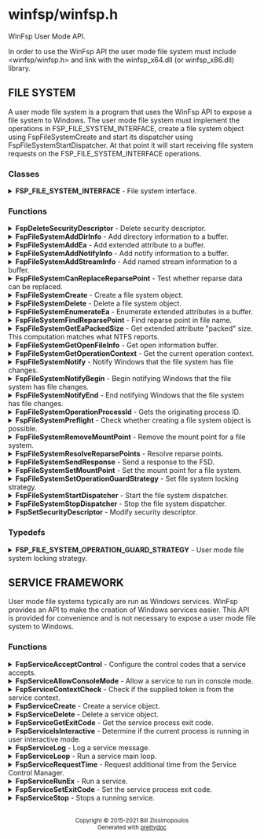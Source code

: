# winfsp/winfsp.h

WinFsp User Mode API.

In order to use the WinFsp API the user mode file system must include <winfsp/winfsp.h>
and link with the winfsp\_x64.dll (or winfsp\_x86.dll) library.

## FILE SYSTEM

A user mode file system is a program that uses the WinFsp API to expose a file system to
Windows. The user mode file system must implement the operations in FSP\_FILE\_SYSTEM\_INTERFACE,
create a file system object using FspFileSystemCreate and start its dispatcher using
FspFileSystemStartDispatcher. At that point it will start receiving file system requests on the
FSP\_FILE\_SYSTEM\_INTERFACE operations.

### Classes

<details>
<summary>
<b>FSP_FILE_SYSTEM_INTERFACE</b> - File system interface.
</summary>
<blockquote>
<br/>

**Discussion**

The operations in this interface must be implemented by the user mode
file system. Not all operations need be implemented. For example,
a user mode file system that does not wish to support reparse points,
need not implement the reparse point operations.

Most of the operations accept a FileContext parameter. This parameter
has different meanings depending on the value of the FSP\_FSCTL\_VOLUME\_PARAMS
flags UmFileContextIsUserContext2 and UmFileContextIsFullContext.

There are three cases to consider:

- When both of these flags are unset (default), the FileContext parameter
represents the file node. The file node is a void pointer (or an integer
that can fit in a pointer) that is used to uniquely identify an open file.
Opening the same file name should always yield the same file node value
for as long as the file with that name remains open anywhere in the system.


- When the UmFileContextIsUserContext2 is set, the FileContext parameter
represents the file descriptor. The file descriptor is a void pointer (or
an integer that can fit in a pointer) that is used to identify an open
instance of a file. Opening the same file name may yield a different file
descriptor.


- When the UmFileContextIsFullContext is set, the FileContext parameter
is a pointer to a FSP\_FSCTL\_TRANSACT\_FULL\_CONTEXT. This allows a user mode
file system to access the low-level UserContext and UserContext2 values.
The UserContext is used to store the file node and the UserContext2 is
used to store the file descriptor for an open file.

#### Member Functions

<details>
<summary>
<b>CanDelete</b> - Determine whether a file or directory can be deleted.
</summary>
<blockquote>
<br/>

```c
NTSTATUS ( *CanDelete)(
    FSP_FILE_SYSTEM *FileSystem, 
    PVOID FileContext,
    PWSTR FileName);  
```

**Parameters**

- _FileSystem_ \- The file system on which this request is posted.
- _FileContext_ \- The file context of the file or directory to test for deletion.
- _FileName_ \- The name of the file or directory to test for deletion.

**Return Value**

STATUS\_SUCCESS or error code.

**Discussion**

This function tests whether a file or directory can be safely deleted. This function does
not need to perform access checks, but may performs tasks such as check for empty
directories, etc.

This function should **NEVER** delete the file or directory in question. Deletion should
happen during Cleanup with the FspCleanupDelete flag set.

This function gets called when Win32 API's such as DeleteFile or RemoveDirectory are used.
It does not get called when a file or directory is opened with FILE\_DELETE\_ON\_CLOSE.

NOTE: If both CanDelete and SetDelete are defined, SetDelete takes precedence. However
most file systems need only implement the CanDelete operation.

**See Also**

- Cleanup
- SetDelete


</blockquote>
</details>

<details>
<summary>
<b>Cleanup</b> - Cleanup a file.
</summary>
<blockquote>
<br/>

```c
VOID ( *Cleanup)(
    FSP_FILE_SYSTEM *FileSystem, 
    PVOID FileContext,
    PWSTR FileName,
    ULONG Flags);  
```

**Parameters**

- _FileSystem_ \- The file system on which this request is posted.
- _FileContext_ \- The file context of the file or directory to cleanup.
- _FileName_ \- The name of the file or directory to cleanup. Sent only when a Delete is requested.
- _Flags_ \- These flags determine whether the file was modified and whether to delete the file.

**Discussion**

When CreateFile is used to open or create a file the kernel creates a kernel mode file
object (type FILE\_OBJECT) and a handle for it, which it returns to user-mode. The handle may
be duplicated (using DuplicateHandle), but all duplicate handles always refer to the same
file object. When all handles for a particular file object get closed (using CloseHandle)
the system sends a Cleanup request to the file system.

There will be a Cleanup operation for every Create or Open operation posted to the user mode
file system. However the Cleanup operation is **not** the final close operation on a file.
The file system must be ready to receive additional operations until close time. This is true
even when the file is being deleted!

The Flags parameter contains information about the cleanup operation:

- FspCleanupDelete -
An important function of the Cleanup operation is to complete a delete operation. Deleting
a file or directory in Windows is a three-stage process where the file is first opened, then
tested to see if the delete can proceed and if the answer is positive the file is then
deleted during Cleanup.

When this flag is set, this is the last outstanding cleanup for this particular file node.


- FspCleanupSetAllocationSize -
The NTFS and FAT file systems reset a file's allocation size when they receive the last
outstanding cleanup for a particular file node. User mode file systems that implement
allocation size and wish to duplicate the NTFS and FAT behavior can use this flag.


- FspCleanupSetArchiveBit -
File systems that support the archive bit should set the file node's archive bit when this
flag is set.


- FspCleanupSetLastAccessTime, FspCleanupSetLastWriteTime, FspCleanupSetChangeTime - File
systems should set the corresponding file time when each one of these flags is set. Note that
updating the last access time is expensive and a file system may choose to not implement it.



There is no way to report failure of this operation. This is a Windows limitation.

As an optimization a file system may specify the FSP\_FSCTL\_VOLUME\_PARAMS ::
PostCleanupWhenModifiedOnly flag. In this case the FSD will only post Cleanup requests when
the file was modified/deleted.

**See Also**

- Close
- CanDelete
- SetDelete


</blockquote>
</details>

<details>
<summary>
<b>Close</b> - Close a file.
</summary>
<blockquote>
<br/>

```c
VOID ( *Close)(
    FSP_FILE_SYSTEM *FileSystem, 
    PVOID FileContext);  
```

**Parameters**

- _FileSystem_ \- The file system on which this request is posted.
- _FileContext_ \- The file context of the file or directory to be closed.


</blockquote>
</details>

<details>
<summary>
<b>Control</b> - Process control code.
</summary>
<blockquote>
<br/>

```c
NTSTATUS ( *Control)(
    FSP_FILE_SYSTEM *FileSystem, 
    PVOID FileContext,
    UINT32 ControlCode, 
    PVOID InputBuffer,
    ULONG InputBufferLength, 
    PVOID OutputBuffer,
    ULONG OutputBufferLength,
    PULONG PBytesTransferred);  
```

**Parameters**

- _FileSystem_ \- The file system on which this request is posted.
- _FileContext_ \- The file context of the file or directory to be controled.
- _ControlCode_ \- The control code for the operation. This code must have a DeviceType with bit
0x8000 set and must have a TransferType of METHOD\_BUFFERED.
- _InputBuffer_ \- Pointer to a buffer that contains the input data.
- _InputBufferLength_ \- Input data length.
- _OutputBuffer_ \- Pointer to a buffer that will receive the output data.
- _OutputBufferLength_ \- Output data length.
- _PBytesTransferred_ \- [out]
Pointer to a memory location that will receive the actual number of bytes transferred.

**Return Value**

STATUS\_SUCCESS or error code.

**Discussion**

This function is called when a program uses the DeviceIoControl API.


</blockquote>
</details>

<details>
<summary>
<b>Create</b> - Create new file or directory.
</summary>
<blockquote>
<br/>

```c
NTSTATUS ( *Create)(
    FSP_FILE_SYSTEM *FileSystem, 
    PWSTR FileName,
    UINT32 CreateOptions,
    UINT32 GrantedAccess, 
    UINT32 FileAttributes,
    PSECURITY_DESCRIPTOR SecurityDescriptor,
    UINT64 AllocationSize, 
    PVOID *PFileContext,
    FSP_FSCTL_FILE_INFO *FileInfo);  
```

**Parameters**

- _FileSystem_ \- The file system on which this request is posted.
- _FileName_ \- The name of the file or directory to be created.
- _CreateOptions_ \- Create options for this request. This parameter has the same meaning as the
CreateOptions parameter of the NtCreateFile API. User mode file systems should typically
only be concerned with the flag FILE\_DIRECTORY\_FILE, which is an instruction to create a
directory rather than a file. Some file systems may also want to pay attention to the
FILE\_NO\_INTERMEDIATE\_BUFFERING and FILE\_WRITE\_THROUGH flags, although these are
typically handled by the FSD component.
- _GrantedAccess_ \- Determines the specific access rights that have been granted for this request. Upon
receiving this call all access checks have been performed and the user mode file system
need not perform any additional checks. However this parameter may be useful to a user
mode file system; for example the WinFsp-FUSE layer uses this parameter to determine
which flags to use in its POSIX open() call.
- _FileAttributes_ \- File attributes to apply to the newly created file or directory.
- _SecurityDescriptor_ \- Security descriptor to apply to the newly created file or directory. This security
descriptor will always be in self-relative format. Its length can be retrieved using the
Windows GetSecurityDescriptorLength API. Will be NULL for named streams.
- _AllocationSize_ \- Allocation size for the newly created file.
- _PFileContext_ \- [out]
Pointer that will receive the file context on successful return from this call.
- _FileInfo_ \- [out]
Pointer to a structure that will receive the file information on successful return
from this call. This information includes file attributes, file times, etc.

**Return Value**

STATUS\_SUCCESS or error code.


</blockquote>
</details>

<details>
<summary>
<b>CreateEx</b> - Create new file or directory.
</summary>
<blockquote>
<br/>

```c
NTSTATUS ( *CreateEx)(
    FSP_FILE_SYSTEM *FileSystem, 
    PWSTR FileName,
    UINT32 CreateOptions,
    UINT32 GrantedAccess, 
    UINT32 FileAttributes,
    PSECURITY_DESCRIPTOR SecurityDescriptor,
    UINT64 AllocationSize, 
    PVOID ExtraBuffer,
    ULONG ExtraLength,
    BOOLEAN ExtraBufferIsReparsePoint, 
    PVOID *PFileContext,
    FSP_FSCTL_FILE_INFO *FileInfo);  
```

**Parameters**

- _FileSystem_ \- The file system on which this request is posted.
- _FileName_ \- The name of the file or directory to be created.
- _CreateOptions_ \- Create options for this request. This parameter has the same meaning as the
CreateOptions parameter of the NtCreateFile API. User mode file systems should typically
only be concerned with the flag FILE\_DIRECTORY\_FILE, which is an instruction to create a
directory rather than a file. Some file systems may also want to pay attention to the
FILE\_NO\_INTERMEDIATE\_BUFFERING and FILE\_WRITE\_THROUGH flags, although these are
typically handled by the FSD component.
- _GrantedAccess_ \- Determines the specific access rights that have been granted for this request. Upon
receiving this call all access checks have been performed and the user mode file system
need not perform any additional checks. However this parameter may be useful to a user
mode file system; for example the WinFsp-FUSE layer uses this parameter to determine
which flags to use in its POSIX open() call.
- _FileAttributes_ \- File attributes to apply to the newly created file or directory.
- _SecurityDescriptor_ \- Security descriptor to apply to the newly created file or directory. This security
descriptor will always be in self-relative format. Its length can be retrieved using the
Windows GetSecurityDescriptorLength API. Will be NULL for named streams.
- _AllocationSize_ \- Allocation size for the newly created file.
- _ExtraBuffer_ \- Extended attributes or reparse point buffer.
- _ExtraLength_ \- Extended attributes or reparse point buffer length.
- _ExtraBufferIsReparsePoint_ \- FALSE: extra buffer is extended attributes; TRUE: extra buffer is reparse point.
- _PFileContext_ \- [out]
Pointer that will receive the file context on successful return from this call.
- _FileInfo_ \- [out]
Pointer to a structure that will receive the file information on successful return
from this call. This information includes file attributes, file times, etc.

**Return Value**

STATUS\_SUCCESS or error code.

**Discussion**

This function works like Create, except that it also accepts an extra buffer that
may contain extended attributes or a reparse point.

NOTE: If both Create and CreateEx are defined, CreateEx takes precedence.


</blockquote>
</details>

<details>
<summary>
<b>DeleteReparsePoint</b> - Delete reparse point.
</summary>
<blockquote>
<br/>

```c
NTSTATUS ( *DeleteReparsePoint)(
    FSP_FILE_SYSTEM *FileSystem, 
    PVOID FileContext, 
    PWSTR FileName,
    PVOID Buffer,
    SIZE_T Size);  
```

**Parameters**

- _FileSystem_ \- The file system on which this request is posted.
- _FileContext_ \- The file context of the reparse point.
- _FileName_ \- The file name of the reparse point.
- _Buffer_ \- Pointer to a buffer that contains the data for this operation.
- _Size_ \- Size of data to write.

**Return Value**

STATUS\_SUCCESS or error code.


</blockquote>
</details>

<details>
<summary>
<b>Flush</b> - Flush a file or volume.
</summary>
<blockquote>
<br/>

```c
NTSTATUS ( *Flush)(
    FSP_FILE_SYSTEM *FileSystem, 
    PVOID FileContext, 
    FSP_FSCTL_FILE_INFO *FileInfo);  
```

**Parameters**

- _FileSystem_ \- The file system on which this request is posted.
- _FileContext_ \- The file context of the file to be flushed. When NULL the whole volume is being flushed.
- _FileInfo_ \- [out]
Pointer to a structure that will receive the file information on successful return
from this call. This information includes file attributes, file times, etc. Used when
flushing file (not volume).

**Return Value**

STATUS\_SUCCESS or error code.

**Discussion**

Note that the FSD will also flush all file/volume caches prior to invoking this operation.


</blockquote>
</details>

<details>
<summary>
<b>GetDirInfoByName</b> - Get directory information for a single file or directory within a parent directory.
</summary>
<blockquote>
<br/>

```c
NTSTATUS ( *GetDirInfoByName)(
    FSP_FILE_SYSTEM *FileSystem, 
    PVOID FileContext,
    PWSTR FileName, 
    FSP_FSCTL_DIR_INFO *DirInfo);  
```

**Parameters**

- _FileSystem_ \- The file system on which this request is posted.
- _FileContext_ \- The file context of the parent directory.
- _FileName_ \- The name of the file or directory to get information for. This name is relative
to the parent directory and is a single path component.
- _DirInfo_ \- [out]
Pointer to a structure that will receive the directory information on successful
return from this call. This information includes the file name, but also file
attributes, file times, etc.

**Return Value**

STATUS\_SUCCESS or error code.


</blockquote>
</details>

<details>
<summary>
<b>GetEa</b> - Get extended attributes.
</summary>
<blockquote>
<br/>

```c
NTSTATUS ( *GetEa)(
    FSP_FILE_SYSTEM *FileSystem, 
    PVOID FileContext, 
    PFILE_FULL_EA_INFORMATION Ea,
    ULONG EaLength,
    PULONG PBytesTransferred);  
```

**Parameters**

- _FileSystem_ \- The file system on which this request is posted.
- _FileContext_ \- The file context of the file to get extended attributes for.
- _Ea_ \- Extended attributes buffer.
- _EaLength_ \- Extended attributes buffer length.
- _PBytesTransferred_ \- [out]
Pointer to a memory location that will receive the actual number of bytes transferred.

**Return Value**

STATUS\_SUCCESS or error code.

**See Also**

- SetEa
- FspFileSystemAddEa


</blockquote>
</details>

<details>
<summary>
<b>GetFileInfo</b> - Get file or directory information.
</summary>
<blockquote>
<br/>

```c
NTSTATUS ( *GetFileInfo)(
    FSP_FILE_SYSTEM *FileSystem, 
    PVOID FileContext, 
    FSP_FSCTL_FILE_INFO *FileInfo);  
```

**Parameters**

- _FileSystem_ \- The file system on which this request is posted.
- _FileContext_ \- The file context of the file or directory to get information for.
- _FileInfo_ \- [out]
Pointer to a structure that will receive the file information on successful return
from this call. This information includes file attributes, file times, etc.

**Return Value**

STATUS\_SUCCESS or error code.


</blockquote>
</details>

<details>
<summary>
<b>GetReparsePoint</b> - Get reparse point.
</summary>
<blockquote>
<br/>

```c
NTSTATUS ( *GetReparsePoint)(
    FSP_FILE_SYSTEM *FileSystem, 
    PVOID FileContext, 
    PWSTR FileName,
    PVOID Buffer,
    PSIZE_T PSize);  
```

**Parameters**

- _FileSystem_ \- The file system on which this request is posted.
- _FileContext_ \- The file context of the reparse point.
- _FileName_ \- The file name of the reparse point.
- _Buffer_ \- Pointer to a buffer that will receive the results of this operation. If
the function returns a symbolic link path, it should not be NULL terminated.
- _PSize_ \- [in,out]
Pointer to the buffer size. On input it contains the size of the buffer.
On output it will contain the actual size of data copied.

**Return Value**

STATUS\_SUCCESS or error code.

**See Also**

- SetReparsePoint


</blockquote>
</details>

<details>
<summary>
<b>GetSecurity</b> - Get file or directory security descriptor.
</summary>
<blockquote>
<br/>

```c
NTSTATUS ( *GetSecurity)(
    FSP_FILE_SYSTEM *FileSystem, 
    PVOID FileContext, 
    PSECURITY_DESCRIPTOR SecurityDescriptor,
    SIZE_T *PSecurityDescriptorSize);  
```

**Parameters**

- _FileSystem_ \- The file system on which this request is posted.
- _FileContext_ \- The file context of the file or directory to get the security descriptor for.
- _SecurityDescriptor_ \- Pointer to a buffer that will receive the file security descriptor on successful return
from this call. May be NULL.
- _PSecurityDescriptorSize_ \- [in,out]
Pointer to the security descriptor buffer size. On input it contains the size of the
security descriptor buffer. On output it will contain the actual size of the security
descriptor copied into the security descriptor buffer. Cannot be NULL.

**Return Value**

STATUS\_SUCCESS or error code.


</blockquote>
</details>

<details>
<summary>
<b>GetSecurityByName</b> - Get file or directory attributes and security descriptor given a file name.
</summary>
<blockquote>
<br/>

```c
NTSTATUS ( *GetSecurityByName)(
    FSP_FILE_SYSTEM *FileSystem, 
    PWSTR FileName,
    PUINT32 PFileAttributes/* or ReparsePointIndex */, 
    PSECURITY_DESCRIPTOR SecurityDescriptor,
    SIZE_T *PSecurityDescriptorSize);  
```

**Parameters**

- _FileSystem_ \- The file system on which this request is posted.
- _FileName_ \- The name of the file or directory to get the attributes and security descriptor for.
- _PFileAttributes_ \- Pointer to a memory location that will receive the file attributes on successful return
from this call. May be NULL.

If this call returns STATUS\_REPARSE, the file system MAY place here the index of the
first reparse point within FileName. The file system MAY also leave this at its default
value of 0.
- _SecurityDescriptor_ \- Pointer to a buffer that will receive the file security descriptor on successful return
from this call. May be NULL.
- _PSecurityDescriptorSize_ \- [in,out]
Pointer to the security descriptor buffer size. On input it contains the size of the
security descriptor buffer. On output it will contain the actual size of the security
descriptor copied into the security descriptor buffer. May be NULL.

**Return Value**

STATUS\_SUCCESS, STATUS\_REPARSE or error code.

STATUS\_REPARSE should be returned by file systems that support reparse points when
they encounter a FileName that contains reparse points anywhere but the final path
component.


</blockquote>
</details>

<details>
<summary>
<b>GetStreamInfo</b> - Get named streams information.
</summary>
<blockquote>
<br/>

```c
NTSTATUS ( *GetStreamInfo)(
    FSP_FILE_SYSTEM *FileSystem, 
    PVOID FileContext,
    PVOID Buffer,
    ULONG Length, 
    PULONG PBytesTransferred);  
```

**Parameters**

- _FileSystem_ \- The file system on which this request is posted.
- _FileContext_ \- The file context of the file or directory to get stream information for.
- _Buffer_ \- Pointer to a buffer that will receive the stream information.
- _Length_ \- Length of buffer.
- _PBytesTransferred_ \- [out]
Pointer to a memory location that will receive the actual number of bytes stored.

**Return Value**

STATUS\_SUCCESS or error code.

**See Also**

- FspFileSystemAddStreamInfo


</blockquote>
</details>

<details>
<summary>
<b>GetVolumeInfo</b> - Get volume information.
</summary>
<blockquote>
<br/>

```c
NTSTATUS ( *GetVolumeInfo)(
    FSP_FILE_SYSTEM *FileSystem, 
    FSP_FSCTL_VOLUME_INFO *VolumeInfo);  
```

**Parameters**

- _FileSystem_ \- The file system on which this request is posted.
- _VolumeInfo_ \- [out]
Pointer to a structure that will receive the volume information on successful return
from this call.

**Return Value**

STATUS\_SUCCESS or error code.


</blockquote>
</details>

<details>
<summary>
<b>Open</b> - Open a file or directory.
</summary>
<blockquote>
<br/>

```c
NTSTATUS ( *Open)(
    FSP_FILE_SYSTEM *FileSystem, 
    PWSTR FileName,
    UINT32 CreateOptions,
    UINT32 GrantedAccess, 
    PVOID *PFileContext,
    FSP_FSCTL_FILE_INFO *FileInfo);  
```

**Parameters**

- _FileSystem_ \- The file system on which this request is posted.
- _FileName_ \- The name of the file or directory to be opened.
- _CreateOptions_ \- Create options for this request. This parameter has the same meaning as the
CreateOptions parameter of the NtCreateFile API. User mode file systems typically
do not need to do anything special with respect to this parameter. Some file systems may
also want to pay attention to the FILE\_NO\_INTERMEDIATE\_BUFFERING and FILE\_WRITE\_THROUGH
flags, although these are typically handled by the FSD component.
- _GrantedAccess_ \- Determines the specific access rights that have been granted for this request. Upon
receiving this call all access checks have been performed and the user mode file system
need not perform any additional checks. However this parameter may be useful to a user
mode file system; for example the WinFsp-FUSE layer uses this parameter to determine
which flags to use in its POSIX open() call.
- _PFileContext_ \- [out]
Pointer that will receive the file context on successful return from this call.
- _FileInfo_ \- [out]
Pointer to a structure that will receive the file information on successful return
from this call. This information includes file attributes, file times, etc.

**Return Value**

STATUS\_SUCCESS or error code.


</blockquote>
</details>

<details>
<summary>
<b>Overwrite</b> - Overwrite a file.
</summary>
<blockquote>
<br/>

```c
NTSTATUS ( *Overwrite)(
    FSP_FILE_SYSTEM *FileSystem, 
    PVOID FileContext,
    UINT32 FileAttributes,
    BOOLEAN ReplaceFileAttributes,
    UINT64 AllocationSize, 
    FSP_FSCTL_FILE_INFO *FileInfo);  
```

**Parameters**

- _FileSystem_ \- The file system on which this request is posted.
- _FileContext_ \- The file context of the file to overwrite.
- _FileAttributes_ \- File attributes to apply to the overwritten file.
- _ReplaceFileAttributes_ \- When TRUE the existing file attributes should be replaced with the new ones.
When FALSE the existing file attributes should be merged (or'ed) with the new ones.
- _AllocationSize_ \- Allocation size for the overwritten file.
- _FileInfo_ \- [out]
Pointer to a structure that will receive the file information on successful return
from this call. This information includes file attributes, file times, etc.

**Return Value**

STATUS\_SUCCESS or error code.


</blockquote>
</details>

<details>
<summary>
<b>OverwriteEx</b> - Overwrite a file.
</summary>
<blockquote>
<br/>

```c
NTSTATUS ( *OverwriteEx)(
    FSP_FILE_SYSTEM *FileSystem, 
    PVOID FileContext,
    UINT32 FileAttributes,
    BOOLEAN ReplaceFileAttributes,
    UINT64 AllocationSize, 
    PFILE_FULL_EA_INFORMATION Ea,
    ULONG EaLength, 
    FSP_FSCTL_FILE_INFO *FileInfo);  
```

**Parameters**

- _FileSystem_ \- The file system on which this request is posted.
- _FileContext_ \- The file context of the file to overwrite.
- _FileAttributes_ \- File attributes to apply to the overwritten file.
- _ReplaceFileAttributes_ \- When TRUE the existing file attributes should be replaced with the new ones.
When FALSE the existing file attributes should be merged (or'ed) with the new ones.
- _AllocationSize_ \- Allocation size for the overwritten file.
- _Ea_ \- Extended attributes buffer.
- _EaLength_ \- Extended attributes buffer length.
- _FileInfo_ \- [out]
Pointer to a structure that will receive the file information on successful return
from this call. This information includes file attributes, file times, etc.

**Return Value**

STATUS\_SUCCESS or error code.

**Discussion**

This function works like Overwrite, except that it also accepts EA (extended attributes).

NOTE: If both Overwrite and OverwriteEx are defined, OverwriteEx takes precedence.


</blockquote>
</details>

<details>
<summary>
<b>Read</b> - Read a file.
</summary>
<blockquote>
<br/>

```c
NTSTATUS ( *Read)(
    FSP_FILE_SYSTEM *FileSystem, 
    PVOID FileContext,
    PVOID Buffer,
    UINT64 Offset,
    ULONG Length, 
    PULONG PBytesTransferred);  
```

**Parameters**

- _FileSystem_ \- The file system on which this request is posted.
- _FileContext_ \- The file context of the file to be read.
- _Buffer_ \- Pointer to a buffer that will receive the results of the read operation.
- _Offset_ \- Offset within the file to read from.
- _Length_ \- Length of data to read.
- _PBytesTransferred_ \- [out]
Pointer to a memory location that will receive the actual number of bytes read.

**Return Value**

STATUS\_SUCCESS or error code. STATUS\_PENDING is supported allowing for asynchronous
operation.


</blockquote>
</details>

<details>
<summary>
<b>ReadDirectory</b> - Read a directory.
</summary>
<blockquote>
<br/>

```c
NTSTATUS ( *ReadDirectory)(
    FSP_FILE_SYSTEM *FileSystem, 
    PVOID FileContext,
    PWSTR Pattern,
    PWSTR Marker, 
    PVOID Buffer,
    ULONG Length,
    PULONG PBytesTransferred);  
```

**Parameters**

- _FileSystem_ \- The file system on which this request is posted.
- _FileContext_ \- The file context of the directory to be read.
- _Pattern_ \- The pattern to match against files in this directory. Can be NULL. The file system
can choose to ignore this parameter as the FSD will always perform its own pattern
matching on the returned results.
- _Marker_ \- A file name that marks where in the directory to start reading. Files with names
that are greater than (not equal to) this marker (in the directory order determined
by the file system) should be returned. Can be NULL.
- _Buffer_ \- Pointer to a buffer that will receive the results of the read operation.
- _Length_ \- Length of data to read.
- _PBytesTransferred_ \- [out]
Pointer to a memory location that will receive the actual number of bytes read.

**Return Value**

STATUS\_SUCCESS or error code. STATUS\_PENDING is supported allowing for asynchronous
operation.

**See Also**

- FspFileSystemAddDirInfo


</blockquote>
</details>

<details>
<summary>
<b>Rename</b> - Renames a file or directory.
</summary>
<blockquote>
<br/>

```c
NTSTATUS ( *Rename)(
    FSP_FILE_SYSTEM *FileSystem, 
    PVOID FileContext, 
    PWSTR FileName,
    PWSTR NewFileName,
    BOOLEAN ReplaceIfExists);  
```

**Parameters**

- _FileSystem_ \- The file system on which this request is posted.
- _FileContext_ \- The file context of the file or directory to be renamed.
- _FileName_ \- The current name of the file or directory to rename.
- _NewFileName_ \- The new name for the file or directory.
- _ReplaceIfExists_ \- Whether to replace a file that already exists at NewFileName.

**Return Value**

STATUS\_SUCCESS or error code.

**Discussion**

The kernel mode FSD provides certain guarantees prior to posting a rename operation:

- A file cannot be renamed if a file with the same name exists and has open handles.


- A directory cannot be renamed if it or any of its subdirectories contains a file that
has open handles.


</blockquote>
</details>

<details>
<summary>
<b>ResolveReparsePoints</b> - Resolve reparse points.
</summary>
<blockquote>
<br/>

```c
NTSTATUS ( *ResolveReparsePoints)(
    FSP_FILE_SYSTEM *FileSystem, 
    PWSTR FileName,
    UINT32 ReparsePointIndex,
    BOOLEAN ResolveLastPathComponent, 
    PIO_STATUS_BLOCK PIoStatus,
    PVOID Buffer,
    PSIZE_T PSize);  
```

**Parameters**

- _FileSystem_ \- The file system on which this request is posted.
- _FileName_ \- The name of the file or directory to have its reparse points resolved.
- _ReparsePointIndex_ \- The index of the first reparse point within FileName.
- _ResolveLastPathComponent_ \- If FALSE, the last path component of FileName should not be resolved, even
if it is a reparse point that can be resolved. If TRUE, all path components
should be resolved if possible.
- _PIoStatus_ \- Pointer to storage that will receive the status to return to the FSD. When
this function succeeds it must set PIoStatus->Status to STATUS\_REPARSE and
PIoStatus->Information to either IO\_REPARSE or the reparse tag.
- _Buffer_ \- Pointer to a buffer that will receive the resolved file name (IO\_REPARSE) or
reparse data (reparse tag). If the function returns a file name, it should
not be NULL terminated.
- _PSize_ \- [in,out]
Pointer to the buffer size. On input it contains the size of the buffer.
On output it will contain the actual size of data copied.

**Return Value**

STATUS\_REPARSE or error code.

**Discussion**

Reparse points are a general mechanism for attaching special behavior to files.
A file or directory can contain a reparse point. A reparse point is data that has
special meaning to the file system, Windows or user applications. For example, NTFS
and Windows use reparse points to implement symbolic links. As another example,
a particular file system may use reparse points to emulate UNIX FIFO's.

This function is expected to resolve as many reparse points as possible. If a reparse
point is encountered that is not understood by the file system further reparse point
resolution should stop; the reparse point data should be returned to the FSD with status
STATUS\_REPARSE/reparse-tag. If a reparse point (symbolic link) is encountered that is
understood by the file system but points outside it, the reparse point should be
resolved, but further reparse point resolution should stop; the resolved file name
should be returned to the FSD with status STATUS\_REPARSE/IO\_REPARSE.


</blockquote>
</details>

<details>
<summary>
<b>SetBasicInfo</b> - Set file or directory basic information.
</summary>
<blockquote>
<br/>

```c
NTSTATUS ( *SetBasicInfo)(
    FSP_FILE_SYSTEM *FileSystem, 
    PVOID FileContext,
    UINT32 FileAttributes, 
    UINT64 CreationTime,
    UINT64 LastAccessTime,
    UINT64 LastWriteTime,
    UINT64 ChangeTime, 
    FSP_FSCTL_FILE_INFO *FileInfo);  
```

**Parameters**

- _FileSystem_ \- The file system on which this request is posted.
- _FileContext_ \- The file context of the file or directory to set information for.
- _FileAttributes_ \- File attributes to apply to the file or directory. If the value INVALID\_FILE\_ATTRIBUTES
is sent, the file attributes should not be changed.
- _CreationTime_ \- Creation time to apply to the file or directory. If the value 0 is sent, the creation
time should not be changed.
- _LastAccessTime_ \- Last access time to apply to the file or directory. If the value 0 is sent, the last
access time should not be changed.
- _LastWriteTime_ \- Last write time to apply to the file or directory. If the value 0 is sent, the last
write time should not be changed.
- _ChangeTime_ \- Change time to apply to the file or directory. If the value 0 is sent, the change time
should not be changed.
- _FileInfo_ \- [out]
Pointer to a structure that will receive the file information on successful return
from this call. This information includes file attributes, file times, etc.

**Return Value**

STATUS\_SUCCESS or error code.


</blockquote>
</details>

<details>
<summary>
<b>SetDelete</b> - Set the file delete flag.
</summary>
<blockquote>
<br/>

```c
NTSTATUS ( *SetDelete)(
    FSP_FILE_SYSTEM *FileSystem, 
    PVOID FileContext,
    PWSTR FileName,
    BOOLEAN DeleteFile);  
```

**Parameters**

- _FileSystem_ \- The file system on which this request is posted.
- _FileContext_ \- The file context of the file or directory to set the delete flag for.
- _FileName_ \- The name of the file or directory to set the delete flag for.
- _DeleteFile_ \- If set to TRUE the FSD indicates that the file will be deleted on Cleanup; otherwise
it will not be deleted. It is legal to receive multiple SetDelete calls for the same
file with different DeleteFile parameters.

**Return Value**

STATUS\_SUCCESS or error code.

**Discussion**

This function sets a flag to indicates whether the FSD file should delete a file
when it is closed. This function does not need to perform access checks, but may
performs tasks such as check for empty directories, etc.

This function should **NEVER** delete the file or directory in question. Deletion should
happen during Cleanup with the FspCleanupDelete flag set.

This function gets called when Win32 API's such as DeleteFile or RemoveDirectory are used.
It does not get called when a file or directory is opened with FILE\_DELETE\_ON\_CLOSE.

NOTE: If both CanDelete and SetDelete are defined, SetDelete takes precedence. However
most file systems need only implement the CanDelete operation.

**See Also**

- Cleanup
- CanDelete


</blockquote>
</details>

<details>
<summary>
<b>SetEa</b> - Set extended attributes.
</summary>
<blockquote>
<br/>

```c
NTSTATUS ( *SetEa)(
    FSP_FILE_SYSTEM *FileSystem, 
    PVOID FileContext, 
    PFILE_FULL_EA_INFORMATION Ea,
    ULONG EaLength, 
    FSP_FSCTL_FILE_INFO *FileInfo);  
```

**Parameters**

- _FileSystem_ \- The file system on which this request is posted.
- _FileContext_ \- The file context of the file to set extended attributes for.
- _Ea_ \- Extended attributes buffer.
- _EaLength_ \- Extended attributes buffer length.
- _FileInfo_ \- [out]
Pointer to a structure that will receive the file information on successful return
from this call. This information includes file attributes, file times, etc.

**Return Value**

STATUS\_SUCCESS or error code.

**See Also**

- GetEa


</blockquote>
</details>

<details>
<summary>
<b>SetFileSize</b> - Set file/allocation size.
</summary>
<blockquote>
<br/>

```c
NTSTATUS ( *SetFileSize)(
    FSP_FILE_SYSTEM *FileSystem, 
    PVOID FileContext,
    UINT64 NewSize,
    BOOLEAN SetAllocationSize, 
    FSP_FSCTL_FILE_INFO *FileInfo);  
```

**Parameters**

- _FileSystem_ \- The file system on which this request is posted.
- _FileContext_ \- The file context of the file to set the file/allocation size for.
- _NewSize_ \- New file/allocation size to apply to the file.
- _SetAllocationSize_ \- If TRUE, then the allocation size is being set. if FALSE, then the file size is being set.
- _FileInfo_ \- [out]
Pointer to a structure that will receive the file information on successful return
from this call. This information includes file attributes, file times, etc.

**Return Value**

STATUS\_SUCCESS or error code.

**Discussion**

This function is used to change a file's sizes. Windows file systems maintain two kinds
of sizes: the file size is where the End Of File (EOF) is, and the allocation size is the
actual size that a file takes up on the "disk".

The rules regarding file/allocation size are:

- Allocation size must always be aligned to the allocation unit boundary. The allocation
unit is the product `(UINT64)SectorSize \* (UINT64)SectorsPerAllocationUnit` from
the FSP\_FSCTL\_VOLUME\_PARAMS structure. The FSD will always send properly aligned allocation
sizes when setting the allocation size.


- Allocation size is always greater or equal to the file size.


- A file size of more than the current allocation size will also extend the allocation
size to the next allocation unit boundary.


- An allocation size of less than the current file size should also truncate the current
file size.


</blockquote>
</details>

<details>
<summary>
<b>SetReparsePoint</b> - Set reparse point.
</summary>
<blockquote>
<br/>

```c
NTSTATUS ( *SetReparsePoint)(
    FSP_FILE_SYSTEM *FileSystem, 
    PVOID FileContext, 
    PWSTR FileName,
    PVOID Buffer,
    SIZE_T Size);  
```

**Parameters**

- _FileSystem_ \- The file system on which this request is posted.
- _FileContext_ \- The file context of the reparse point.
- _FileName_ \- The file name of the reparse point.
- _Buffer_ \- Pointer to a buffer that contains the data for this operation. If this buffer
contains a symbolic link path, it should not be assumed to be NULL terminated.
- _Size_ \- Size of data to write.

**Return Value**

STATUS\_SUCCESS or error code.

**See Also**

- GetReparsePoint


</blockquote>
</details>

<details>
<summary>
<b>SetSecurity</b> - Set file or directory security descriptor.
</summary>
<blockquote>
<br/>

```c
NTSTATUS ( *SetSecurity)(
    FSP_FILE_SYSTEM *FileSystem, 
    PVOID FileContext, 
    SECURITY_INFORMATION SecurityInformation,
    PSECURITY_DESCRIPTOR ModificationDescriptor);  
```

**Parameters**

- _FileSystem_ \- The file system on which this request is posted.
- _FileContext_ \- The file context of the file or directory to set the security descriptor for.
- _SecurityInformation_ \- Describes what parts of the file or directory security descriptor should
be modified.
- _ModificationDescriptor_ \- Describes the modifications to apply to the file or directory security descriptor.

**Return Value**

STATUS\_SUCCESS or error code.

**See Also**

- FspSetSecurityDescriptor
- FspDeleteSecurityDescriptor


</blockquote>
</details>

<details>
<summary>
<b>SetVolumeLabel</b> - Set volume label.
</summary>
<blockquote>
<br/>

```c
NTSTATUS ( *SetVolumeLabel)(
    FSP_FILE_SYSTEM *FileSystem, 
    PWSTR VolumeLabel, 
    FSP_FSCTL_VOLUME_INFO *VolumeInfo);  
```

**Parameters**

- _FileSystem_ \- The file system on which this request is posted.
- _VolumeLabel_ \- The new label for the volume.
- _VolumeInfo_ \- [out]
Pointer to a structure that will receive the volume information on successful return
from this call.

**Return Value**

STATUS\_SUCCESS or error code.


</blockquote>
</details>

<details>
<summary>
<b>Write</b> - Write a file.
</summary>
<blockquote>
<br/>

```c
NTSTATUS ( *Write)(
    FSP_FILE_SYSTEM *FileSystem, 
    PVOID FileContext,
    PVOID Buffer,
    UINT64 Offset,
    ULONG Length, 
    BOOLEAN WriteToEndOfFile,
    BOOLEAN ConstrainedIo, 
    PULONG PBytesTransferred,
    FSP_FSCTL_FILE_INFO *FileInfo);  
```

**Parameters**

- _FileSystem_ \- The file system on which this request is posted.
- _FileContext_ \- The file context of the file to be written.
- _Buffer_ \- Pointer to a buffer that contains the data to write.
- _Offset_ \- Offset within the file to write to.
- _Length_ \- Length of data to write.
- _WriteToEndOfFile_ \- When TRUE the file system must write to the current end of file. In this case the Offset
parameter will contain the value -1.
- _ConstrainedIo_ \- When TRUE the file system must not extend the file (i.e. change the file size).
- _PBytesTransferred_ \- [out]
Pointer to a memory location that will receive the actual number of bytes written.
- _FileInfo_ \- [out]
Pointer to a structure that will receive the file information on successful return
from this call. This information includes file attributes, file times, etc.

**Return Value**

STATUS\_SUCCESS or error code. STATUS\_PENDING is supported allowing for asynchronous
operation.


</blockquote>
</details>


</blockquote>
</details>

### Functions

<details>
<summary>
<b>FspDeleteSecurityDescriptor</b> - Delete security descriptor.
</summary>
<blockquote>
<br/>

```c
FSP_API VOID FspDeleteSecurityDescriptor(
    PSECURITY_DESCRIPTOR SecurityDescriptor, 
    NTSTATUS (*CreateFunc)());  
```

**Parameters**

- _SecurityDescriptor_ \- The security descriptor to be deleted.
- _CreateFunc_ \- Function used to create the security descriptor. This parameter should be
set to FspSetSecurityDescriptor for the public API.

**Return Value**

STATUS\_SUCCESS or error code.

**Discussion**

This is a helper for implementing the SetSecurity operation.

**See Also**

- SetSecurity
- FspSetSecurityDescriptor


</blockquote>
</details>

<details>
<summary>
<b>FspFileSystemAddDirInfo</b> - Add directory information to a buffer.
</summary>
<blockquote>
<br/>

```c
FSP_API BOOLEAN FspFileSystemAddDirInfo(
    FSP_FSCTL_DIR_INFO *DirInfo, 
    PVOID Buffer,
    ULONG Length,
    PULONG PBytesTransferred);  
```

**Parameters**

- _DirInfo_ \- The directory information to add. A value of NULL acts as an EOF marker for a ReadDirectory
operation.
- _Buffer_ \- Pointer to a buffer that will receive the results of the read operation. This should contain
the same value passed to the ReadDirectory Buffer parameter.
- _Length_ \- Length of data to read. This should contain the same value passed to the ReadDirectory
Length parameter.
- _PBytesTransferred_ \- [out]
Pointer to a memory location that will receive the actual number of bytes read. This should
contain the same value passed to the ReadDirectory PBytesTransferred parameter.
FspFileSystemAddDirInfo uses the value pointed by this parameter to track how much of the
buffer has been used so far.

**Return Value**

TRUE if the directory information was added, FALSE if there was not enough space to add it.

**Discussion**

This is a helper for implementing the ReadDirectory operation.

**See Also**

- ReadDirectory


</blockquote>
</details>

<details>
<summary>
<b>FspFileSystemAddEa</b> - Add extended attribute to a buffer.
</summary>
<blockquote>
<br/>

```c
FSP_API BOOLEAN FspFileSystemAddEa(
    PFILE_FULL_EA_INFORMATION SingleEa, 
    PFILE_FULL_EA_INFORMATION Ea,
    ULONG EaLength,
    PULONG PBytesTransferred);  
```

**Parameters**

- _SingleEa_ \- The extended attribute to add. A value of NULL acts as an EOF marker for a GetEa
operation.
- _Ea_ \- Pointer to a buffer that will receive the extended attribute. This should contain
the same value passed to the GetEa Ea parameter.
- _EaLength_ \- Length of buffer. This should contain the same value passed to the GetEa
EaLength parameter.
- _PBytesTransferred_ \- [out]
Pointer to a memory location that will receive the actual number of bytes stored. This should
contain the same value passed to the GetEa PBytesTransferred parameter.

**Return Value**

TRUE if the extended attribute was added, FALSE if there was not enough space to add it.

**Discussion**

This is a helper for implementing the GetEa operation.

**See Also**

- GetEa


</blockquote>
</details>

<details>
<summary>
<b>FspFileSystemAddNotifyInfo</b> - Add notify information to a buffer.
</summary>
<blockquote>
<br/>

```c
FSP_API BOOLEAN FspFileSystemAddNotifyInfo(
    FSP_FSCTL_NOTIFY_INFO *NotifyInfo, 
    PVOID Buffer,
    ULONG Length,
    PULONG PBytesTransferred);  
```

**Parameters**

- _NotifyInfo_ \- The notify information to add.
- _Buffer_ \- Pointer to a buffer that will receive the notify information.
- _Length_ \- Length of buffer.
- _PBytesTransferred_ \- [out]
Pointer to a memory location that will receive the actual number of bytes stored. This should
be initialized to 0 prior to the first call to FspFileSystemAddNotifyInfo for a particular
buffer.

**Return Value**

TRUE if the notify information was added, FALSE if there was not enough space to add it.

**Discussion**

This is a helper for filling a buffer to use with FspFileSystemNotify.

**See Also**

- FspFileSystemNotify


</blockquote>
</details>

<details>
<summary>
<b>FspFileSystemAddStreamInfo</b> - Add named stream information to a buffer.
</summary>
<blockquote>
<br/>

```c
FSP_API BOOLEAN FspFileSystemAddStreamInfo(
    FSP_FSCTL_STREAM_INFO *StreamInfo, 
    PVOID Buffer,
    ULONG Length,
    PULONG PBytesTransferred);  
```

**Parameters**

- _StreamInfo_ \- The stream information to add. A value of NULL acts as an EOF marker for a GetStreamInfo
operation.
- _Buffer_ \- Pointer to a buffer that will receive the stream information. This should contain
the same value passed to the GetStreamInfo Buffer parameter.
- _Length_ \- Length of buffer. This should contain the same value passed to the GetStreamInfo
Length parameter.
- _PBytesTransferred_ \- [out]
Pointer to a memory location that will receive the actual number of bytes stored. This should
contain the same value passed to the GetStreamInfo PBytesTransferred parameter.

**Return Value**

TRUE if the stream information was added, FALSE if there was not enough space to add it.

**Discussion**

This is a helper for implementing the GetStreamInfo operation.

**See Also**

- GetStreamInfo


</blockquote>
</details>

<details>
<summary>
<b>FspFileSystemCanReplaceReparsePoint</b> - Test whether reparse data can be replaced.
</summary>
<blockquote>
<br/>

```c
FSP_API NTSTATUS FspFileSystemCanReplaceReparsePoint( 
    PVOID CurrentReparseData,
    SIZE_T CurrentReparseDataSize, 
    PVOID ReplaceReparseData,
    SIZE_T ReplaceReparseDataSize);  
```

**Parameters**

- _CurrentReparseData_ \- Pointer to the current reparse data.
- _CurrentReparseDataSize_ \- Pointer to the current reparse data size.
- _ReplaceReparseData_ \- Pointer to the replacement reparse data.
- _ReplaceReparseDataSize_ \- Pointer to the replacement reparse data size.

**Return Value**

STATUS\_SUCCESS or error code.

**Discussion**

This is a helper for implementing the SetReparsePoint/DeleteReparsePoint operation
in file systems that support reparse points.

**See Also**

- SetReparsePoint
- DeleteReparsePoint


</blockquote>
</details>

<details>
<summary>
<b>FspFileSystemCreate</b> - Create a file system object.
</summary>
<blockquote>
<br/>

```c
FSP_API NTSTATUS FspFileSystemCreate(
    PWSTR DevicePath, 
    const FSP_FSCTL_VOLUME_PARAMS *VolumeParams, 
    const FSP_FILE_SYSTEM_INTERFACE *Interface, 
    FSP_FILE_SYSTEM **PFileSystem);  
```

**Parameters**

- _DevicePath_ \- The name of the control device for this file system. This must be either
FSP\_FSCTL\_DISK\_DEVICE\_NAME or FSP\_FSCTL\_NET\_DEVICE\_NAME.
- _VolumeParams_ \- Volume parameters for the newly created file system.
- _Interface_ \- A pointer to the actual operations that actually implement this user mode file system.
- _PFileSystem_ \- [out]
Pointer that will receive the file system object created on successful return from this
call.

**Return Value**

STATUS\_SUCCESS or error code.


</blockquote>
</details>

<details>
<summary>
<b>FspFileSystemDelete</b> - Delete a file system object.
</summary>
<blockquote>
<br/>

```c
FSP_API VOID FspFileSystemDelete(
    FSP_FILE_SYSTEM *FileSystem);  
```

**Parameters**

- _FileSystem_ \- The file system object.


</blockquote>
</details>

<details>
<summary>
<b>FspFileSystemEnumerateEa</b> - Enumerate extended attributes in a buffer.
</summary>
<blockquote>
<br/>

```c
FSP_API NTSTATUS FspFileSystemEnumerateEa(
    FSP_FILE_SYSTEM *FileSystem, 
    NTSTATUS (*EnumerateEa)( 
        FSP_FILE_SYSTEM *FileSystem,
        PVOID Context, 
        PFILE_FULL_EA_INFORMATION SingleEa), 
    PVOID Context, 
    PFILE_FULL_EA_INFORMATION Ea,
    ULONG EaLength);  
```

**Parameters**

- _FileSystem_ \- The file system object.
- _EnumerateEa_ \- Pointer to function that receives a single extended attribute. The function
should return STATUS\_SUCCESS or an error code if unsuccessful.
- _Context_ \- User context to supply to EnumEa.
- _Ea_ \- Extended attributes buffer.
- _EaLength_ \- Extended attributes buffer length.

**Return Value**

STATUS\_SUCCESS or error code from EnumerateEa.

**Discussion**

This is a helper for implementing the CreateEx and SetEa operations in file systems
that support extended attributes.


</blockquote>
</details>

<details>
<summary>
<b>FspFileSystemFindReparsePoint</b> - Find reparse point in file name.
</summary>
<blockquote>
<br/>

```c
FSP_API BOOLEAN FspFileSystemFindReparsePoint(
    FSP_FILE_SYSTEM *FileSystem, 
    NTSTATUS (*GetReparsePointByName)( 
        FSP_FILE_SYSTEM *FileSystem,
        PVOID Context, 
        PWSTR FileName,
        BOOLEAN IsDirectory,
        PVOID Buffer,
        PSIZE_T PSize), 
    PVOID Context, 
    PWSTR FileName,
    PUINT32 PReparsePointIndex);  
```

**Parameters**

- _FileSystem_ \- The file system object.
- _GetReparsePointByName_ \- Pointer to function that can retrieve reparse point information by name. The
FspFileSystemFindReparsePoint will call this function with the Buffer and PSize
arguments set to NULL. The function should return STATUS\_SUCCESS if the passed
FileName is a reparse point or STATUS\_NOT\_A\_REPARSE\_POINT (or other error code)
otherwise.
- _Context_ \- User context to supply to GetReparsePointByName.
- _FileName_ \- The name of the file or directory.
- _PReparsePointIndex_ \- Pointer to a memory location that will receive the index of the first reparse point
within FileName. A value is only placed in this memory location if the function returns
TRUE. May be NULL.

**Return Value**

TRUE if a reparse point was found, FALSE otherwise.

**Discussion**

Given a file name this function returns an index to the first path component that is a reparse
point. The function will call the supplied GetReparsePointByName function for every path
component until it finds a reparse point or the whole path is processed.

This is a helper for implementing the GetSecurityByName operation in file systems
that support reparse points.

**See Also**

- GetSecurityByName


</blockquote>
</details>

<details>
<summary>
<b>FspFileSystemGetEaPackedSize</b> - Get extended attribute "packed" size. This computation matches what NTFS reports.
</summary>
<blockquote>
<br/>

```c
static inline UINT32 FspFileSystemGetEaPackedSize(
    PFILE_FULL_EA_INFORMATION SingleEa) 
```

**Parameters**

- _SingleEa_ \- The extended attribute to get the size for.

**Return Value**

The packed size of the extended attribute.


</blockquote>
</details>

<details>
<summary>
<b>FspFileSystemGetOpenFileInfo</b> - Get open information buffer.
</summary>
<blockquote>
<br/>

```c
static inline FSP_FSCTL_OPEN_FILE_INFO *FspFileSystemGetOpenFileInfo(
    FSP_FSCTL_FILE_INFO *FileInfo) 
```

**Parameters**

- _FileInfo_ \- The FileInfo parameter as passed to Create or Open operation.

**Return Value**

A pointer to the open information buffer for this Create or Open operation.

**Discussion**

This is a helper for implementing the Create and Open operations. It cannot be used with
any other operations.

The FileInfo parameter to Create and Open is typed as pointer to FSP\_FSCTL\_FILE\_INFO. The
true type of this parameter is pointer to FSP\_FSCTL\_OPEN\_FILE\_INFO. This simple function
converts from one type to the other.

The FSP\_FSCTL\_OPEN\_FILE\_INFO type contains a FSP\_FSCTL\_FILE\_INFO as well as the fields
NormalizedName and NormalizedNameSize. These fields can be used for file name normalization.
File name normalization is used to ensure that the FSD and the OS know the correct case
of a newly opened file name.

For case-sensitive file systems this functionality should be ignored. The FSD will always
assume that the normalized file name is the same as the file name used to open the file.

For case-insensitive file systems this functionality may be ignored. In this case the FSD
will assume that the normalized file name is the upper case version of the file name used
to open the file. The file system will work correctly and the only way an application will
be able to tell that the file system does not preserve case in normalized file names is by
issuing a GetFinalPathNameByHandle API call (or NtQueryInformationFile with
FileNameInformation/FileNormalizedNameInformation).

For case-insensitive file systems this functionality may also be used. In this case the
user mode file system may use the NormalizedName and NormalizedNameSize parameters to
report to the FSD the normalized file name. It should be noted that the normalized file
name may only differ in case from the file name used to open the file. The NormalizedName
field will point to a buffer that can receive the normalized file name. The
NormalizedNameSize field will contain the size of the normalized file name buffer. On
completion of the Create or Open operation it should contain the actual size of the
normalized file name copied into the normalized file name buffer. The normalized file name
should not contain a terminating zero.

**See Also**

- Create
- Open


</blockquote>
</details>

<details>
<summary>
<b>FspFileSystemGetOperationContext</b> - Get the current operation context.
</summary>
<blockquote>
<br/>

```c
FSP_API FSP_FILE_SYSTEM_OPERATION_CONTEXT *FspFileSystemGetOperationContext(
    VOID);  
```

**Return Value**

The current operation context.

**Discussion**

This function may be used only when servicing one of the FSP\_FILE\_SYSTEM\_INTERFACE operations.
The current operation context is stored in thread local storage. It allows access to the
Request and Response associated with this operation.


</blockquote>
</details>

<details>
<summary>
<b>FspFileSystemNotify</b> - Notify Windows that the file system has file changes.
</summary>
<blockquote>
<br/>

```c
FSP_API NTSTATUS FspFileSystemNotify(
    FSP_FILE_SYSTEM *FileSystem, 
    FSP_FSCTL_NOTIFY_INFO *NotifyInfo,
    SIZE_T Size);  
```

**Parameters**

- _FileSystem_ \- The file system object.
- _NotifyInfo_ \- Buffer containing information about file changes.
- _Size_ \- Size of buffer.

**Return Value**

STATUS\_SUCCESS or error code.

**Discussion**

A file system that wishes to notify Windows about file changes must
first issue an FspFileSystemBegin call, followed by 0 or more
FspFileSystemNotify calls, followed by an FspFileSystemNotifyEnd call.

Note that FspFileSystemNotify requires file names to be normalized. A
normalized file name is one that contains the correct case of all characters
in the file name.

For case-sensitive file systems all file names are normalized by definition.
For case-insensitive file systems that implement file name normalization,
a normalized file name is the one that the file system specifies in the
response to Create or Open (see also FspFileSystemGetOpenFileInfo). For
case-insensitive file systems that do not implement file name normalization
a normalized file name is the upper case version of the file name used
to open the file.


</blockquote>
</details>

<details>
<summary>
<b>FspFileSystemNotifyBegin</b> - Begin notifying Windows that the file system has file changes.
</summary>
<blockquote>
<br/>

```c
FSP_API NTSTATUS FspFileSystemNotifyBegin(
    FSP_FILE_SYSTEM *FileSystem,
    ULONG Timeout);  
```

**Parameters**

- _FileSystem_ \- The file system object.

**Return Value**

STATUS\_SUCCESS or error code. The error code STATUS\_CANT\_WAIT means that
a file rename operation is currently in progress and the operation must be
retried at a later time.

**Discussion**

A file system that wishes to notify Windows about file changes must
first issue an FspFileSystemBegin call, followed by 0 or more
FspFileSystemNotify calls, followed by an FspFileSystemNotifyEnd call.

This operation blocks concurrent file rename operations. File rename
operations may interfere with file notification, because a file being
notified may also be concurrently renamed. After all file change
notifications have been issued, you must make sure to call
FspFileSystemNotifyEnd to allow file rename operations to proceed.


</blockquote>
</details>

<details>
<summary>
<b>FspFileSystemNotifyEnd</b> - End notifying Windows that the file system has file changes.
</summary>
<blockquote>
<br/>

```c
FSP_API NTSTATUS FspFileSystemNotifyEnd(
    FSP_FILE_SYSTEM *FileSystem);  
```

**Parameters**

- _FileSystem_ \- The file system object.

**Return Value**

STATUS\_SUCCESS or error code.

**Discussion**

A file system that wishes to notify Windows about file changes must
first issue an FspFileSystemBegin call, followed by 0 or more
FspFileSystemNotify calls, followed by an FspFileSystemNotifyEnd call.

This operation allows any blocked file rename operations to proceed.


</blockquote>
</details>

<details>
<summary>
<b>FspFileSystemOperationProcessId</b> - Gets the originating process ID.
</summary>
<blockquote>
<br/>

```c
static inline UINT32 FspFileSystemOperationProcessId(
    VOID) 
```

**Discussion**

Valid only during Create, Open and Rename requests when the target exists.


</blockquote>
</details>

<details>
<summary>
<b>FspFileSystemPreflight</b> - Check whether creating a file system object is possible.
</summary>
<blockquote>
<br/>

```c
FSP_API NTSTATUS FspFileSystemPreflight(
    PWSTR DevicePath, 
    PWSTR MountPoint);  
```

**Parameters**

- _DevicePath_ \- The name of the control device for this file system. This must be either
FSP\_FSCTL\_DISK\_DEVICE\_NAME or FSP\_FSCTL\_NET\_DEVICE\_NAME.
- _MountPoint_ \- The mount point for the new file system. A value of NULL means that the file system should
use the next available drive letter counting downwards from Z: as its mount point.

**Return Value**

STATUS\_SUCCESS or error code.


</blockquote>
</details>

<details>
<summary>
<b>FspFileSystemRemoveMountPoint</b> - Remove the mount point for a file system.
</summary>
<blockquote>
<br/>

```c
FSP_API VOID FspFileSystemRemoveMountPoint(
    FSP_FILE_SYSTEM *FileSystem);  
```

**Parameters**

- _FileSystem_ \- The file system object.


</blockquote>
</details>

<details>
<summary>
<b>FspFileSystemResolveReparsePoints</b> - Resolve reparse points.
</summary>
<blockquote>
<br/>

```c
FSP_API NTSTATUS FspFileSystemResolveReparsePoints(
    FSP_FILE_SYSTEM *FileSystem, 
    NTSTATUS (*GetReparsePointByName)( 
        FSP_FILE_SYSTEM *FileSystem,
        PVOID Context, 
        PWSTR FileName,
        BOOLEAN IsDirectory,
        PVOID Buffer,
        PSIZE_T PSize), 
    PVOID Context, 
    PWSTR FileName,
    UINT32 ReparsePointIndex,
    BOOLEAN ResolveLastPathComponent, 
    PIO_STATUS_BLOCK PIoStatus,
    PVOID Buffer,
    PSIZE_T PSize);  
```

**Parameters**

- _FileSystem_ \- The file system object.
- _GetReparsePointByName_ \- Pointer to function that can retrieve reparse point information by name. The function
should return STATUS\_SUCCESS if the passed FileName is a reparse point or
STATUS\_NOT\_A\_REPARSE\_POINT (or other error code) otherwise.
- _Context_ \- User context to supply to GetReparsePointByName.
- _FileName_ \- The name of the file or directory to have its reparse points resolved.
- _ReparsePointIndex_ \- The index of the first reparse point within FileName.
- _ResolveLastPathComponent_ \- If FALSE, the last path component of FileName should not be resolved, even
if it is a reparse point that can be resolved. If TRUE, all path components
should be resolved if possible.
- _PIoStatus_ \- Pointer to storage that will receive the status to return to the FSD. When
this function succeeds it must set PIoStatus->Status to STATUS\_REPARSE and
PIoStatus->Information to either IO\_REPARSE or the reparse tag.
- _Buffer_ \- Pointer to a buffer that will receive the resolved file name (IO\_REPARSE) or
reparse data (reparse tag). If the function returns a file name, it should
not be NULL terminated.
- _PSize_ \- [in,out]
Pointer to the buffer size. On input it contains the size of the buffer.
On output it will contain the actual size of data copied.

**Return Value**

STATUS\_REPARSE or error code.

**Discussion**

Given a file name (and an index where to start resolving) this function will attempt to
resolve as many reparse points as possible. The function will call the supplied
GetReparsePointByName function for every path component until it resolves the reparse points
or the whole path is processed.

This is a helper for implementing the ResolveReparsePoints operation in file systems
that support reparse points.

**See Also**

- ResolveReparsePoints


</blockquote>
</details>

<details>
<summary>
<b>FspFileSystemSendResponse</b> - Send a response to the FSD.
</summary>
<blockquote>
<br/>

```c
FSP_API VOID FspFileSystemSendResponse(
    FSP_FILE_SYSTEM *FileSystem, 
    FSP_FSCTL_TRANSACT_RSP *Response);  
```

**Parameters**

- _FileSystem_ \- The file system object.
- _Response_ \- The response buffer.

**Discussion**

This call is not required when the user mode file system performs synchronous processing of
requests. It is possible however for the following FSP\_FILE\_SYSTEM\_INTERFACE operations to be
processed asynchronously:

- Read


- Write


- ReadDirectory



These operations are allowed to return STATUS\_PENDING to postpone sending a response to the FSD.
At a later time the file system can use FspFileSystemSendResponse to send the response.


</blockquote>
</details>

<details>
<summary>
<b>FspFileSystemSetMountPoint</b> - Set the mount point for a file system.
</summary>
<blockquote>
<br/>

```c
FSP_API NTSTATUS FspFileSystemSetMountPoint(
    FSP_FILE_SYSTEM *FileSystem,
    PWSTR MountPoint);  
```

**Parameters**

- _FileSystem_ \- The file system object.
- _MountPoint_ \- The mount point for the new file system. A value of NULL means that the file system should
use the next available drive letter counting downwards from Z: as its mount point.

**Return Value**

STATUS\_SUCCESS or error code.

**Discussion**

This function supports drive letters (X:) or directories as mount points:

- Drive letters: Refer to the documentation of the DefineDosDevice Windows API
to better understand how they are created.


- Directories: They can be used as mount points for disk based file systems. They cannot
be used for network file systems. This is a limitation that Windows imposes on junctions.


</blockquote>
</details>

<details>
<summary>
<b>FspFileSystemSetOperationGuardStrategy</b> - Set file system locking strategy.
</summary>
<blockquote>
<br/>

```c
static inline VOID FspFileSystemSetOperationGuardStrategy(
    FSP_FILE_SYSTEM *FileSystem, 
    FSP_FILE_SYSTEM_OPERATION_GUARD_STRATEGY GuardStrategy) 
```

**Parameters**

- _FileSystem_ \- The file system object.
- _GuardStrategy_ \- The locking (guard) strategy.

**See Also**

- FSP\_FILE\_SYSTEM\_OPERATION\_GUARD\_STRATEGY


</blockquote>
</details>

<details>
<summary>
<b>FspFileSystemStartDispatcher</b> - Start the file system dispatcher.
</summary>
<blockquote>
<br/>

```c
FSP_API NTSTATUS FspFileSystemStartDispatcher(
    FSP_FILE_SYSTEM *FileSystem,
    ULONG ThreadCount);  
```

**Parameters**

- _FileSystem_ \- The file system object.
- _ThreadCount_ \- The number of threads for the file system dispatcher. A value of 0 will create a default
number of threads and should be chosen in most cases.

**Return Value**

STATUS\_SUCCESS or error code.

**Discussion**

The file system dispatcher is used to dispatch operations posted by the FSD to the user mode
file system. Once this call starts executing the user mode file system will start receiving
file system requests from the kernel.


</blockquote>
</details>

<details>
<summary>
<b>FspFileSystemStopDispatcher</b> - Stop the file system dispatcher.
</summary>
<blockquote>
<br/>

```c
FSP_API VOID FspFileSystemStopDispatcher(
    FSP_FILE_SYSTEM *FileSystem);  
```

**Parameters**

- _FileSystem_ \- The file system object.


</blockquote>
</details>

<details>
<summary>
<b>FspSetSecurityDescriptor</b> - Modify security descriptor.
</summary>
<blockquote>
<br/>

```c
FSP_API NTSTATUS FspSetSecurityDescriptor( 
    PSECURITY_DESCRIPTOR InputDescriptor, 
    SECURITY_INFORMATION SecurityInformation, 
    PSECURITY_DESCRIPTOR ModificationDescriptor, 
    PSECURITY_DESCRIPTOR *PSecurityDescriptor);  
```

**Parameters**

- _InputDescriptor_ \- The input security descriptor to be modified.
- _SecurityInformation_ \- Describes what parts of the InputDescriptor should be modified. This should contain
the same value passed to the SetSecurity SecurityInformation parameter.
- _ModificationDescriptor_ \- Describes the modifications to apply to the InputDescriptor. This should contain
the same value passed to the SetSecurity ModificationDescriptor parameter.
- _PSecurityDescriptor_ \- [out]
Pointer to a memory location that will receive the resulting security descriptor.
This security descriptor can be later freed using FspDeleteSecurityDescriptor.

**Return Value**

STATUS\_SUCCESS or error code.

**Discussion**

This is a helper for implementing the SetSecurity operation.

**See Also**

- SetSecurity
- FspDeleteSecurityDescriptor


</blockquote>
</details>

### Typedefs

<details>
<summary>
<b>FSP_FILE_SYSTEM_OPERATION_GUARD_STRATEGY</b> - User mode file system locking strategy.
</summary>
<blockquote>
<br/>

```c
typedef enum { 
    FSP_FILE_SYSTEM_OPERATION_GUARD_STRATEGY_FINE = 0, 
    FSP_FILE_SYSTEM_OPERATION_GUARD_STRATEGY_COARSE, 
} FSP_FILE_SYSTEM_OPERATION_GUARD_STRATEGY;  
```

**Discussion**

Two concurrency models are provided:

1. A fine-grained concurrency model where file system NAMESPACE accesses
are guarded using an exclusive-shared (read-write) lock. File I/O is not
guarded and concurrent reads/writes/etc. are possible. [Note that the FSD
will still apply an exclusive-shared lock PER INDIVIDUAL FILE, but it will
not limit I/O operations for different files.]
The fine-grained concurrency model applies the exclusive-shared lock as
follows:

- EXCL: SetVolumeLabel, Flush(Volume),
Create, Cleanup(Delete), SetInformation(Rename)


- SHRD: GetVolumeInfo, Open, SetInformation(Disposition), ReadDirectory


- NONE: all other operations



2. A coarse-grained concurrency model where all file system accesses are
guarded by a mutually exclusive lock.

**See Also**

- FspFileSystemSetOperationGuardStrategy


</blockquote>
</details>

## SERVICE FRAMEWORK

User mode file systems typically are run as Windows services. WinFsp provides an API to make
the creation of Windows services easier. This API is provided for convenience and is not
necessary to expose a user mode file system to Windows.

### Functions

<details>
<summary>
<b>FspServiceAcceptControl</b> - Configure the control codes that a service accepts.
</summary>
<blockquote>
<br/>

```c
FSP_API VOID FspServiceAcceptControl(
    FSP_SERVICE *Service,
    ULONG Control);  
```

**Parameters**

- _Service_ \- The service object.
- _Control_ \- The control codes to accept. Note that the SERVICE\_ACCEPT\_PAUSE\_CONTINUE code is silently
ignored.

**Discussion**

This API should be used prior to Start operations.


</blockquote>
</details>

<details>
<summary>
<b>FspServiceAllowConsoleMode</b> - Allow a service to run in console mode.
</summary>
<blockquote>
<br/>

```c
FSP_API VOID FspServiceAllowConsoleMode(
    FSP_SERVICE *Service);  
```

**Parameters**

- _Service_ \- The service object.

**Discussion**

A service that is run in console mode runs with a console attached and outside the control of
the Service Control Manager. This is useful for debugging and testing a service during
development.

User mode file systems that wish to use the WinFsp Launcher functionality must also use this
call. The WinFsp Launcher is a Windows service that can be configured to launch and manage
multiple instances of a user mode file system.


</blockquote>
</details>

<details>
<summary>
<b>FspServiceContextCheck</b> - Check if the supplied token is from the service context.
</summary>
<blockquote>
<br/>

```c
FSP_API NTSTATUS FspServiceContextCheck(
    HANDLE Token,
    PBOOLEAN PIsLocalSystem);  
```

**Parameters**

- _Token_ \- Token to check. Pass NULL to check the current process token.
- _PIsLocalSystem_ \- Pointer to a boolean that will receive a TRUE value if the token belongs to LocalSystem
and FALSE otherwise. May be NULL.

**Return Value**

STATUS\_SUCCESS if the token is from the service context. STATUS\_ACCESS\_DENIED if it is not.
Other error codes are possible.


</blockquote>
</details>

<details>
<summary>
<b>FspServiceCreate</b> - Create a service object.
</summary>
<blockquote>
<br/>

```c
FSP_API NTSTATUS FspServiceCreate(
    PWSTR ServiceName, 
    FSP_SERVICE_START *OnStart, 
    FSP_SERVICE_STOP *OnStop, 
    FSP_SERVICE_CONTROL *OnControl, 
    FSP_SERVICE **PService);  
```

**Parameters**

- _ServiceName_ \- The name of the service.
- _OnStart_ \- Function to call when the service starts.
- _OnStop_ \- Function to call when the service stops.
- _OnControl_ \- Function to call when the service receives a service control code.
- _PService_ \- [out]
Pointer that will receive the service object created on successful return from this
call.

**Return Value**

STATUS\_SUCCESS or error code.


</blockquote>
</details>

<details>
<summary>
<b>FspServiceDelete</b> - Delete a service object.
</summary>
<blockquote>
<br/>

```c
FSP_API VOID FspServiceDelete(
    FSP_SERVICE *Service);  
```

**Parameters**

- _Service_ \- The service object.


</blockquote>
</details>

<details>
<summary>
<b>FspServiceGetExitCode</b> - Get the service process exit code.
</summary>
<blockquote>
<br/>

```c
FSP_API ULONG FspServiceGetExitCode(
    FSP_SERVICE *Service);  
```

**Parameters**

- _Service_ \- The service object.

**Return Value**

Service process exit code.


</blockquote>
</details>

<details>
<summary>
<b>FspServiceIsInteractive</b> - Determine if the current process is running in user interactive mode.
</summary>
<blockquote>
<br/>

```c
FSP_API BOOLEAN FspServiceIsInteractive(
    VOID);  
```

**Return Value**

TRUE if the process is running in running user interactive mode.


</blockquote>
</details>

<details>
<summary>
<b>FspServiceLog</b> - Log a service message.
</summary>
<blockquote>
<br/>

```c
FSP_API VOID FspServiceLog(
    ULONG Type,
    PWSTR Format,
    ...);  
```

**Parameters**

- _Type_ \- One of EVENTLOG\_INFORMATION\_TYPE, EVENTLOG\_WARNING\_TYPE, EVENTLOG\_ERROR\_TYPE.
- _Format_ \- Format specification. This function uses the Windows wsprintf API for formatting. Refer to
that API's documentation for details on the format specification.

**Discussion**

This function can be used to log an arbitrary message to the Windows Event Log or to the current
console if running in user interactive mode.


</blockquote>
</details>

<details>
<summary>
<b>FspServiceLoop</b> - Run a service main loop.
</summary>
<blockquote>
<br/>

```c
FSP_API NTSTATUS FspServiceLoop(
    FSP_SERVICE *Service);  
```

**Parameters**

- _Service_ \- The service object.

**Return Value**

STATUS\_SUCCESS or error code.

**Discussion**

This function starts and runs a service. It executes the Windows StartServiceCtrlDispatcher API
to connect the service process to the Service Control Manager. If the Service Control Manager is
not available (and console mode is allowed) it will enter console mode.


</blockquote>
</details>

<details>
<summary>
<b>FspServiceRequestTime</b> - Request additional time from the Service Control Manager.
</summary>
<blockquote>
<br/>

```c
FSP_API VOID FspServiceRequestTime(
    FSP_SERVICE *Service,
    ULONG Time);  
```

**Parameters**

- _Service_ \- The service object.
- _Time_ \- Additional time (in milliseconds).

**Discussion**

This API should be used during Start and Stop operations only.


</blockquote>
</details>

<details>
<summary>
<b>FspServiceRunEx</b> - Run a service.
</summary>
<blockquote>
<br/>

```c
FSP_API ULONG FspServiceRunEx(
    PWSTR ServiceName, 
    FSP_SERVICE_START *OnStart, 
    FSP_SERVICE_STOP *OnStop, 
    FSP_SERVICE_CONTROL *OnControl, 
    PVOID UserContext);  
```

**Parameters**

- _ServiceName_ \- The name of the service.
- _OnStart_ \- Function to call when the service starts.
- _OnStop_ \- Function to call when the service stops.
- _OnControl_ \- Function to call when the service receives a service control code.

**Return Value**

Service process exit code.

**Discussion**

This function wraps calls to FspServiceCreate, FspServiceLoop and FspServiceDelete to create,
run and delete a service. It is intended to be used from a service's main/wmain function.

This function runs a service with console mode allowed.


</blockquote>
</details>

<details>
<summary>
<b>FspServiceSetExitCode</b> - Set the service process exit code.
</summary>
<blockquote>
<br/>

```c
FSP_API VOID FspServiceSetExitCode(
    FSP_SERVICE *Service,
    ULONG ExitCode);  
```

**Parameters**

- _Service_ \- The service object.
- _ExitCode_ \- Service process exit code.


</blockquote>
</details>

<details>
<summary>
<b>FspServiceStop</b> - Stops a running service.
</summary>
<blockquote>
<br/>

```c
FSP_API VOID FspServiceStop(
    FSP_SERVICE *Service);  
```

**Parameters**

- _Service_ \- The service object.

**Return Value**

STATUS\_SUCCESS or error code.

**Discussion**

Stopping a service usually happens when the Service Control Manager instructs the service to
stop. In some situations (e.g. fatal errors) the service may wish to stop itself. It can do so
in a clean manner by calling this function.


</blockquote>
</details>


<br/>
<p align="center">
<sub>
Copyright © 2015-2021 Bill Zissimopoulos
<br/>
Generated with <a href="https://github.com/billziss-gh/prettydoc">prettydoc</a>
</sub>
</p>
